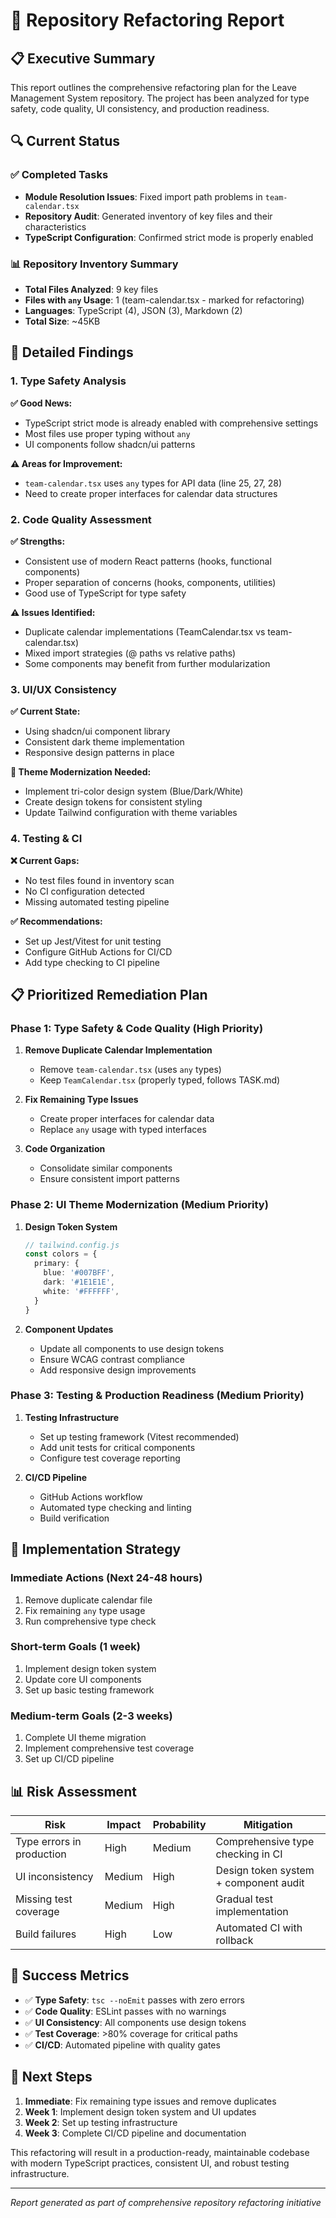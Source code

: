 # 🚀 Repository Refactoring Report

## 📋 Executive Summary

This report outlines the comprehensive refactoring plan for the Leave Management System repository. The project has been analyzed for type safety, code quality, UI consistency, and production readiness.

## 🔍 Current Status

### ✅ Completed Tasks
- **Module Resolution Issues**: Fixed import path problems in `team-calendar.tsx`
- **Repository Audit**: Generated inventory of key files and their characteristics
- **TypeScript Configuration**: Confirmed strict mode is properly enabled

### 📊 Repository Inventory Summary
- **Total Files Analyzed**: 9 key files
- **Files with `any` Usage**: 1 (team-calendar.tsx - marked for refactoring)
- **Languages**: TypeScript (4), JSON (3), Markdown (2)
- **Total Size**: ~45KB

## 🎯 Detailed Findings

### 1. Type Safety Analysis

**✅ Good News:**
- TypeScript strict mode is already enabled with comprehensive settings
- Most files use proper typing without `any`
- UI components follow shadcn/ui patterns

**⚠️ Areas for Improvement:**
- `team-calendar.tsx` uses `any` types for API data (line 25, 27, 28)
- Need to create proper interfaces for calendar data structures

### 2. Code Quality Assessment

**✅ Strengths:**
- Consistent use of modern React patterns (hooks, functional components)
- Proper separation of concerns (hooks, components, utilities)
- Good use of TypeScript for type safety

**⚠️ Issues Identified:**
- Duplicate calendar implementations (TeamCalendar.tsx vs team-calendar.tsx)
- Mixed import strategies (@ paths vs relative paths)
- Some components may benefit from further modularization

### 3. UI/UX Consistency

**✅ Current State:**
- Using shadcn/ui component library
- Consistent dark theme implementation
- Responsive design patterns in place

**🎨 Theme Modernization Needed:**
- Implement tri-color design system (Blue/Dark/White)
- Create design tokens for consistent styling
- Update Tailwind configuration with theme variables

### 4. Testing & CI

**❌ Current Gaps:**
- No test files found in inventory scan
- No CI configuration detected
- Missing automated testing pipeline

**✅ Recommendations:**
- Set up Jest/Vitest for unit testing
- Configure GitHub Actions for CI/CD
- Add type checking to CI pipeline

## 📋 Prioritized Remediation Plan

### Phase 1: Type Safety & Code Quality (High Priority)

1. **Remove Duplicate Calendar Implementation**
   - Remove `team-calendar.tsx` (uses `any` types)
   - Keep `TeamCalendar.tsx` (properly typed, follows TASK.md)

2. **Fix Remaining Type Issues**
   - Create proper interfaces for calendar data
   - Replace `any` usage with typed interfaces

3. **Code Organization**
   - Consolidate similar components
   - Ensure consistent import patterns

### Phase 2: UI Theme Modernization (Medium Priority)

1. **Design Token System**
   ```typescript
   // tailwind.config.js
   const colors = {
     primary: {
       blue: '#007BFF',
       dark: '#1E1E1E',
       white: '#FFFFFF',
     }
   }
   ```

2. **Component Updates**
   - Update all components to use design tokens
   - Ensure WCAG contrast compliance
   - Add responsive design improvements

### Phase 3: Testing & Production Readiness (Medium Priority)

1. **Testing Infrastructure**
   - Set up testing framework (Vitest recommended)
   - Add unit tests for critical components
   - Configure test coverage reporting

2. **CI/CD Pipeline**
   - GitHub Actions workflow
   - Automated type checking and linting
   - Build verification

## 🔧 Implementation Strategy

### Immediate Actions (Next 24-48 hours)
1. Remove duplicate calendar file
2. Fix remaining `any` type usage
3. Run comprehensive type check

### Short-term Goals (1 week)
1. Implement design token system
2. Update core UI components
3. Set up basic testing framework

### Medium-term Goals (2-3 weeks)
1. Complete UI theme migration
2. Implement comprehensive test coverage
3. Set up CI/CD pipeline

## 📊 Risk Assessment

| Risk | Impact | Probability | Mitigation |
|------|--------|-------------|------------|
| Type errors in production | High | Medium | Comprehensive type checking in CI |
| UI inconsistency | Medium | High | Design token system + component audit |
| Missing test coverage | Medium | High | Gradual test implementation |
| Build failures | High | Low | Automated CI with rollback |

## 🎯 Success Metrics

- ✅ **Type Safety**: `tsc --noEmit` passes with zero errors
- ✅ **Code Quality**: ESLint passes with no warnings
- ✅ **UI Consistency**: All components use design tokens
- ✅ **Test Coverage**: >80% coverage for critical paths
- ✅ **CI/CD**: Automated pipeline with quality gates

## 🚀 Next Steps

1. **Immediate**: Fix remaining type issues and remove duplicates
2. **Week 1**: Implement design token system and UI updates
3. **Week 2**: Set up testing infrastructure
4. **Week 3**: Complete CI/CD pipeline and documentation

This refactoring will result in a production-ready, maintainable codebase with modern TypeScript practices, consistent UI, and robust testing infrastructure.

---

*Report generated as part of comprehensive repository refactoring initiative*
